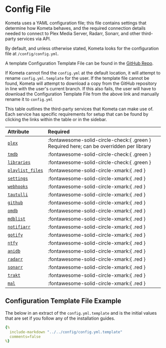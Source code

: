 # Config File

Kometa uses a YAML configuration file; this file contains settings that determine how Kometa behaves, and the required 
connection details needed to connect to Plex Media Server, Radarr, Sonarr, and other third-party services via API.

By default, and unless otherwise stated, Kometa looks for the configuration file at `/config/config.yml`.

A template Configuration Template File can be found in the 
[GitHub Repo](https://github.com/Kometa-Team/Kometa/blob/master/config/config.yml.template).

If Kometa cannot find the `config.yml` at the default location, it will attempt to rename `config.yml.template` for the user. If the template file cannot be found, Kometa will attempt to download a copy from the GitHub repository in line with the user's current branch. If this also fails, the user will have to download the Configuration Template File from the above link and manually rename it to `config.yml`

This table outlines the third-party services that Kometa can make use of. Each service has specific 
requirements for setup that can be found by clicking the links within the table or in the sidebar.

| Attribute                                   | Required                                                              |
|:--------------------------------------------|:----------------------------------------------------------------------|
| [`plex`](plex.md)                           | :fontawesome-solid-circle-check:{ .green } Required here; can be overridden per library             |
| [`tmdb`](tmdb.md)                           | :fontawesome-solid-circle-check:{ .green }                            |
| [`libraries`](libraries.md)                 | :fontawesome-solid-circle-check:{ .green }                            |
| [`playlist_files`](../notused/playlists.md) | :fontawesome-solid-circle-xmark:{ .red }                              |
| [`settings`](settings.md)                   | :fontawesome-solid-circle-xmark:{ .red }                              |
| [`webhooks`](webhooks.md)                   | :fontawesome-solid-circle-xmark:{ .red }                              |
| [`tautulli`](tautulli.md)                   | :fontawesome-solid-circle-xmark:{ .red }                              |
| [`github`](github.md)                       | :fontawesome-solid-circle-xmark:{ .red }                              |
| [`omdb`](omdb.md)                           | :fontawesome-solid-circle-xmark:{ .red }                              |
| [`mdblist`](mdblist.md)                     | :fontawesome-solid-circle-xmark:{ .red }                              |
| [`notifiarr`](notifiarr.md)                 | :fontawesome-solid-circle-xmark:{ .red }                              |
| [`gotify`](gotify.md)                       | :fontawesome-solid-circle-xmark:{ .red }                              |
| [`ntfy`](ntfy.md)                           | :fontawesome-solid-circle-xmark:{ .red }              |
| [`anidb`](anidb.md)                         | :fontawesome-solid-circle-xmark:{ .red }                              |
| [`radarr`](radarr.md)                       | :fontawesome-solid-circle-xmark:{ .red }                              |
| [`sonarr`](sonarr.md)                       | :fontawesome-solid-circle-xmark:{ .red }                              |
| [`trakt`](trakt.md)                         | :fontawesome-solid-circle-xmark:{ .red }                              |
| [`mal`](myanimelist.md)                     | :fontawesome-solid-circle-xmark:{ .red }                              |

## Configuration Template File Example

The below in an extract of the `config.yml.template` and is the initial values that are set if you follow any of the 
installation guides.

~~~yaml
{%    
  include-markdown "../../config/config.yml.template" 
  comments=false
%}
~~~
